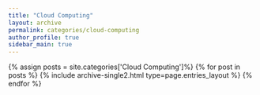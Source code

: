 ```yaml
---
title: "Cloud Computing"
layout: archive
permalink: categories/cloud-computing
author_profile: true
sidebar_main: true
---
```


{% assign posts = site.categories['Cloud Computing']%}
{% for post in posts %} {% include archive-single2.html type=page.entries_layout %} {% endfor %}
